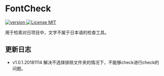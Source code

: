 ﻿# FontCheck
<p align="left">
  <a href="#">
    <img src="https://img.shields.io/badge/dev-v1.0.1-green.svg" alt="version">
  </a>
  <a href="https://opensource.org/licenses/MIT">
    <img src="https://img.shields.io/badge/license-MIT-blue.svg" alt="License MIT">
  </a>
</p>

用于检索对日项目中，文字不属于日本语的检查工具。

## 更新日志
* v1.0.1.20181114
解决不选择排除文件夹的情况下，不能够check进行check的问题。


